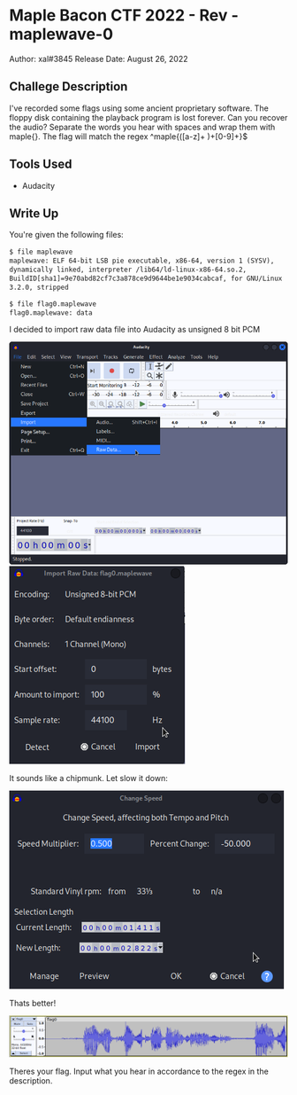 # Maple Bacon CTF 2022 - Rev - maplewave-0
Author: xal#3845 
Release Date: August 26, 2022

## Challege Description
I've recorded some flags using some ancient proprietary software. The floppy disk containing the playback program is lost forever. Can you recover the audio?
Separate the words you hear with spaces and wrap them with maple{}. The flag will match the regex ^maple{([a-z]+ )+[0-9]+}$

## Tools Used
- Audacity

## Write Up


You're given the following files:

```
$ file maplewave      
maplewave: ELF 64-bit LSB pie executable, x86-64, version 1 (SYSV), dynamically linked, interpreter /lib64/ld-linux-x86-64.so.2, BuildID[sha1]=9e70abd82cf7c3a878ce9d9644be1e9034cabcaf, for GNU/Linux 3.2.0, stripped
```

```
$ file flag0.maplewave 
flag0.maplewave: data
```

I decided to import raw data file into Audacity as unsigned 8 bit PCM

![Import Raw](./img/01_import_raw.png)
![PCM](./img/02_PCM.png)

It sounds like a chipmunk. Let slow it down:

![Slowed Down](./img/03_changespeed.png)

Thats better!

![Wave Form](./img/04_usablesound.png)

Theres your flag. Input what you hear in accordance to the regex in the description.
